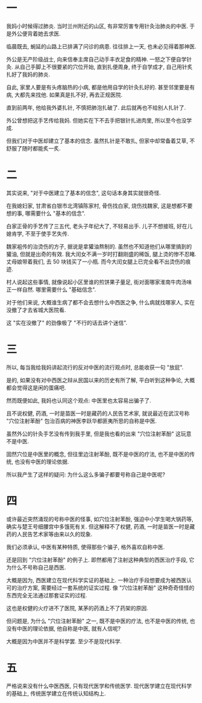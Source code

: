 # 一

我妈小时候得过肺炎. 当时兰州附近的山区, 有非常厉害专用针灸治肺炎的中医. 于是外公便背着她去求医.

临晨既去, 蜿延的山路上已排满了问诊的病患. 往往排上一天, 也未必见得着那神医.

外公是无产阶级战士, 向来信奉主席自己动手丰衣足食的精神. 一怒之下便自学针灸. 从自己手脚上不很要紧的穴位开始, 直到扎便周身, 终于自学成才, 自己用针炙扎好了我妈的肺炎.

自此, 家里人要是有头疼脑热的小病, 都是他用自学的针灸扎好的. 甚至邻里要是有病, 大都先来找他. 如果真是扎不好, 再去正规医院.

直到前两年, 他给我外婆扎针, 不慎把肺泡扎破了. 此后就再也不给别人扎针了.

外公曾想把这手艺传给我妈. 但她实在下不去手把银针扎进肉里, 所以至今也没学成. 

但我们对于中医却建立了基本的信念. 虽然扎针是不敢扎, 但家中却常备着艾草, 不舒服了随时都能炙一炙.

# 二

其实说来, "对于中医建立了基本的信念", 这句话本身其实就很奇怪.

在我媳妇家, 甘肃省白银市北湾镇陈家村, 骨伤找白家, 烧伤找魏家, 这是想都不要想的事, 哪需要什么 "基本的信念".

白家正骨的手艺传了三五代, 老头子年纪大了, 不轻易出手. 儿子不想接班, 好在儿媳肯学, 不至于使手艺失传.

魏家袓传的治烫伤的方子, 据说是拿獾油熬制的. 虽然也不知道他们从哪里搞到的獾油, 但就是出奇的有效. 我大闰女不满一岁时打翻刚盛的稀饭, 腿上烫的惨不忍睹. 丈母娘带着我们, 去 50 块钱买了一小瓶. 而今大闰女腿上已完全看不出烫伤的痕迹.

村人说起这些事情, 就像说起小区里谁的煎饼果子量足, 街对面哪家淮南牛肉汤味正一样自然. 哪里需要什么 "基础信念".

对于他们来说, 大概谁生病了都不会去想什么中西医之争, 什么病就找哪家人, 实在没撤了才去省城大医院看.

这 "实在没撤了" 的劲像极了 "不行的话去讲个迷信".

# 三

所以, 每当我给我妈讲起流行的反对中医的流行观点时, 总能收获一句 "放屁".

是的, 如果没有对中西医之辩从民国以来的历史有所了解, 平白听到这种争论, 大概都会觉得这是闲的蛋痛吧.

然而既便如此, 我妈也认同这个观点: 中医里也太容易出骗子了.

且不说权健, 药酒, 一时是苗医一时是藏药的人民告艺术家, 就说最近在武汉号称 "穴位注射苯酚" 包治百病的神医李跃华都匪夷所思的自称是中医.

虽然外公的针灸手艺没有传到我手里, 但是我也看的出来 "穴位注射苯酚" 这玩意不是中医.

固然穴位是中医里的概念, 但往里边注射苯酚, 既不是中医的疗法, 也不是中医的传统, 也没有中医的理论依据.

所以我产生了这样的疑问: 为什么这么多骗子都要号称自己是中医呢?

# 四

或许最近突然涌现的号称中医的怪事, 如穴位注射苯酚, 强迫中小学生喝大锅药等, 确实与楚王号细腰宫中多饿死有关. 但这解释不了权健, 药酒, 一时是苗医一时是藏药的人民告艺术家等由来以久的现象.

我们必须承认, 中医有某种特质, 使得那些个骗子, 格外喜欢自称中医.

还是回到 "穴位注射苯酚" 的例子上. 即然都用了注射这种典型的西医治疗手段, 它为什么不号称自己是西医. 

大概是因为, 西医建立在现代科学实证的基础上. 一种治疗手段想要成为被西医认可的治疗方案, 需要经过一套系统的证实过程. 像 "穴位注射苯酚" 这种奇奇怪怪的东西完全无法通过那套证实的过程.

这也是权健的火疗进不了医院, 某茅的药酒上不了药架的原因.

但问题是, 为什么 "穴位注射苯酚" 之一, 既不是中医的疗法, 也不是中医的传统, 也没有中医的理论依据, 他自称是中医, 就有人信呢?

大概是因为中医并不是科学罢. 至少不是现代科学.

# 五

严格说来没有什么中医西医, 只有现代医学和传统医学. 现代医学建立在现代科学的基础上, 传统医学建立在传统认知结构上.




















